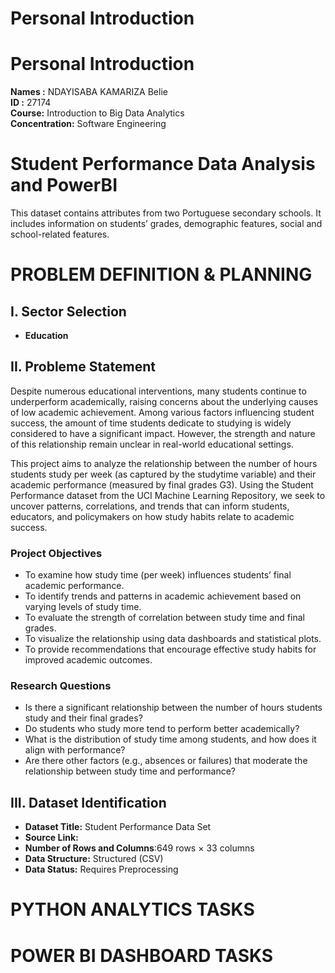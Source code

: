 # Personal Introduction
# Personal Introduction
**Names :** NDAYISABA KAMARIZA Belie<br>
**ID :** 27174<br>
**Course:** Introduction to Big Data Analytics<br>
**Concentration:** Software Engineering


# Student Performance Data Analysis and PowerBI
This dataset contains attributes from two Portuguese secondary schools. It includes information on students’ grades, demographic features, social and school-related features.

# PROBLEM DEFINITION & PLANNING
## I. Sector Selection
  - **Education**
## II. Probleme Statement
Despite numerous educational interventions, many students continue to underperform academically, raising concerns about the underlying causes of low academic achievement. Among various factors influencing student success, the amount of time students dedicate to studying is widely considered to have a significant impact. However, the strength and nature of this relationship remain unclear in real-world educational settings.

This project aims to analyze the relationship between the number of hours students study per week (as captured by the studytime variable) and their academic performance (measured by final grades G3). Using the Student Performance dataset from the UCI Machine Learning Repository, we seek to uncover patterns, correlations, and trends that can inform students, educators, and policymakers on how study habits relate to academic success.
### Project Objectives
 - To examine how study time (per week) influences students’ final academic performance.
 - To identify trends and patterns in academic achievement based on varying levels of study time.
 - To evaluate the strength of correlation between study time and final grades.
 - To visualize the relationship using data dashboards and statistical plots.
 - To provide recommendations that encourage effective study habits for improved academic outcomes.
   
### Research Questions
 - Is there a significant relationship between the number of hours students study and their final grades?
 - Do students who study more tend to perform better academically?
 - What is the distribution of study time among students, and how does it align with performance?
 - Are there other factors (e.g., absences or failures) that moderate the relationship between study time and performance?

## III. Dataset Identification
  - **Dataset Title:** Student Performance Data Set
  - **Source Link:**[](https://archive.ics.uci.edu/dataset/320/student+performance)
  - **Number of Rows and Columns**:649 rows × 33 columns
  - **Data Structure:** Structured (CSV)
  - **Data Status:**  Requires Preprocessing

# PYTHON ANALYTICS TASKS

# POWER BI DASHBOARD TASKS
